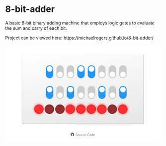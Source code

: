# 8-bit-adder

A basic 8-bit binary adding machine that employs logic gates to evaluate the sum and carry of each bit. 

Project can be viewed here: https://michaelrogers.github.io/8-bit-adder/

<img src="/screenshots/Capture.JPG" alt="8-bit-adder machine" width="600px" />
